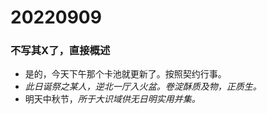 # 20220909

### 不写其X了，直接概述

- 是的，今天下午那个卡池就更新了。按照契约行事。
- *此日诞祭之某人，逆北一厅入火盆。卷淀酥质及物，正质生。*
- 明天中秋节，*所于大识域供无日明实用并集。*
